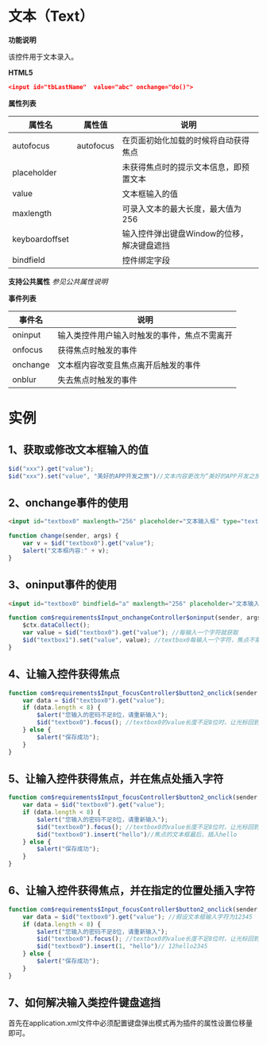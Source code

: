 



# 文本（Text）

**功能说明**

该控件用于文本录入。

**HTML5**

```json
<input id="tbLastName"  value="abc" onchange="do()">
```

**属性列表**

| 属性名 | 属性值 | 说明 |
| ------------ | ------------ | ------------ |
| autofocus | autofocus | 在页面初始化加载的时候将自动获得焦点 |
| placeholder |   | 未获得焦点时的提示文本信息，即预置文本 |
| value |   | 文本框输入的值 |
| maxlength |   | 可录入文本的最大长度，最大值为256 |
| keyboardoffset |   | 输入控件弹出键盘Window的位移，解决键盘遮挡 |
| bindfield |   | 控件绑定字段 |

**支持公共属性**
*参见公共属性说明*

**事件列表**

| 事件名 | 说明 |
| ------------ | ------------ |
| oninput | 输入类控件用户输入时触发的事件，焦点不需离开 |
| onfocus | 获得焦点时触发的事件 |
| onchange | 文本框内容改变且焦点离开后触发的事件 |
| onblur | 失去焦点时触发的事件 |

# 实例

## 1、获取或修改文本框输入的值
```javascript
$id("xxx").get("value");
$id("xxx").set("value", "美好的APP开发之旅")//文本内容更改为“美好的APP开发之旅”
```

## 2、onchange事件的使用
```html
<input id="textbox0" maxlength="256" placeholder="文本输入框" type="text" onchange="change()"/>
```
```javascript
function change(sender, args) {
	var v = $id("textbox0").get("value");
	$alert("文本框内容:" + v);
}
```

## 3、oninput事件的使用
```html
<input id="textbox0" bindfield="a" maxlength="256" placeholder="文本输入框" type="text" oninput="this.oninput()"/>
```
```javascript
function com$requirements$Input_onchangeController$oninput(sender, args) {
	$ctx.dataCollect();
	var value = $id("textbox0").get("value"); //每输入一个字符就获取
	$id("textbox1").set("value", value); //textbox0每输入一个字符，焦点不需离开就在textbox1中显示
}
```

## 4、让输入控件获得焦点
```javascript
function com$requirements$Input_focusController$button2_onclick(sender, args) {
	var data = $id("textbox0").get("value");
	if (data.length < 8) {
		$alert("您输入的密码不足8位，请重新输入");
		$id("textbox0").focus(); //textbox0的value长度不足8位时，让光标回到textbox0上
	} else {
		$alert("保存成功");
	}
}
```

## 5、让输入控件获得焦点，并在焦点处插入字符
```javascript
function com$requirements$Input_focusController$button2_onclick(sender, args) {
	var data = $id("textbox0").get("value");
	if (data.length < 8) {
		$alert("您输入的密码不足8位，请重新输入");
		$id("textbox0").focus(); //textbox0的value长度不足8位时，让光标回到textbox0上
		$id("textbox0").insert("hello")//焦点的文本框最后，插入hello
	} else {
		$alert("保存成功");
	}
}
```

## 6、让输入控件获得焦点，并在指定的位置处插入字符
```javascript
function com$requirements$Input_focusController$button2_onclick(sender, args) {
	var data = $id("textbox0").get("value"); //假设文本框输入字符为12345
	if (data.length < 8) {
		$alert("您输入的密码不足8位，请重新输入");
		$id("textbox0").focus(); //textbox0的value长度不足8位时，让光标回到textbox0上
		$id("textbox0").insert(1, "hello")// 12hello2345
	} else {
		$alert("保存成功");
	}
}
```

## 7、如何解决输入类控件键盘遮挡

首先在application.xml文件中必须配置键盘弹出模式再为插件的属性设置位移量即可。


